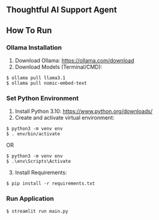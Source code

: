 ## Thoughtful AI Support Agent

## How To Run
### Ollama Installation
1. Download Ollama: https://ollama.com/download
2. Download Models (Terminal/CMD):
```
$ ollama pull llama3.1
$ ollama pull nomic-embed-text
```

### Set Python Environment
1. Install Python 3.10: https://www.python.org/downloads/
2. Create and activate virtual environment:
``` Linux/MacOS
$ python3 -m venv env
$ . env/bin/activate
```
OR
``` Windows
$ python3 -m venv env
$ .\env\Scripts\Activate
```
3. Install Requirements:
```
$ pip install -r requirements.txt
```

### Run Application
```
$ streamlit run main.py
```
